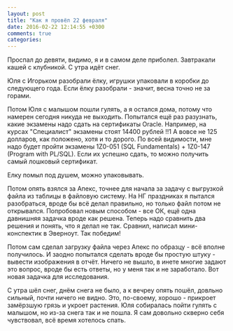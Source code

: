 ```yaml
---
layout: post
title: "Как я провёл 22 февраля"
date: 2016-02-22 12:14:55 +0300
comments: true
categories: 
---
```

Проспал до девяти, видимо, я и в самом деле приболел. Завтракали кашей с клубникой. С утра идёт снег.

Юля с Игорьком разобрали ёлку, игрушки упаковали в коробки до следующего года. Если ёлку разобрали - значит, весна точно не за горами.

Потом Юля с малышом пошли гулять, а я остался дома, потому что намерен сегодня никуда не выходить. Попытался ещё раз разузнать, какие экзамены надо сдать на сертификаты Oracle. Например, на курсах "Специалист" экзамены стоят 14400 рублей !!1 А вовсе не 125 долларов, как положено, хотя и то дорого. По всей видимости, мне надо будет пройти экзамены 1Z0-051 (SQL Fundamentals) + 1Z0-147 (Program with PL/SQL). Если их успешно сдать, то можно получить самый лошковый сертификат.

Елку помыл под душем, можно упаковывать.

Потом опять взялся за Апекс, точнее для начала за задачу с выгрузкой файла из таблицы в файловую систему. На НГ праздниках я пытался разобраться, вроде бы всё делал правильно, но только файл потом не открывался. Попробовал новым способом - все ОК, ещё одна давнишняя задачка вроде как решена. Теперь надо сравнить два решения и понять, что я делал не так. Сравнил, написал мини-конспектик в Эверноут. Так победим!

Потом сам сделал загрузку файла через Апекс по образцу - всё вполне получилось. И заодно попытался сделать вроде бы простую штуку - вывести изображения в отчёт. Ничего не вышло, в инете многие задают это вопрос, вроде бы есть ответы, но у меня так и не заработало. Вот новая задачка для исследования.

С утра шёл снег, днём снега не было, а к вечреу опять пошёл, довльно сильный, почти ничего не видно. Это, по-своему, хорошо - прикроет замёрзшую грязь и укроет растения. Юля собиралась пойти гулять с малышом, но из-за снега так и не пошла. Я сам довольно скверно себя чувствовал, всё время хотелось спать.